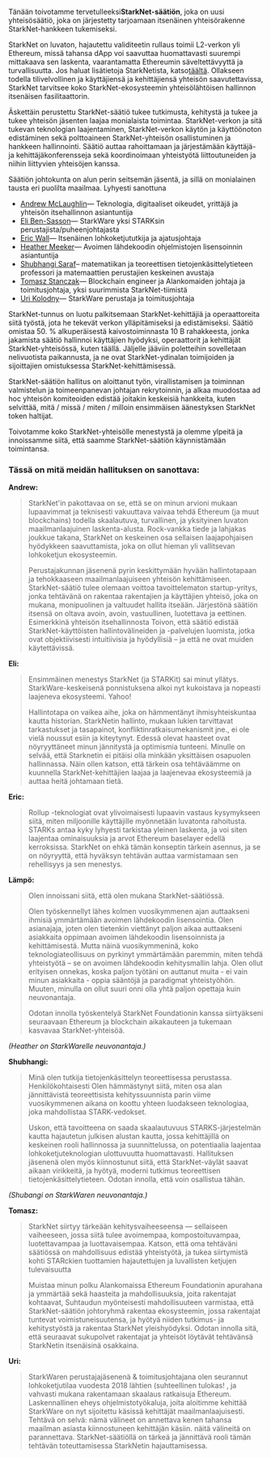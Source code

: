 Tänään toivotamme tervetulleeksi**StarkNet-säätiön**, joka on uusi yhteisösäätiö, joka on järjestetty tarjoamaan itsenäinen yhteisörakenne StarkNet-hankkeen tukemiseksi.

StarkNet on luvaton, hajautettu validiteetin rullaus toimii L2-verkon yli Ethereum, missä tahansa dApp voi saavuttaa huomattavasti suurempi mittakaava sen laskenta, vaarantamatta Ethereumin säveltettävyyttä ja turvallisuutta. Jos haluat lisätietoja StarkNetista, katso[täältä](https://starknet.io/). Ollakseen todella tilivelvollinen ja käyttäjiensä ja kehittäjiensä yhteisön saavutettavissa, StarkNet tarvitsee koko StarkNet-ekosysteemin yhteisölähtöisen hallinnon itsenäisen fasilitaattorin.

Äskettäin perustettu StarkNet-säätiö tukee tutkimusta, kehitystä ja tukee ja tukee yhteisön jäsenten laajaa monialaista toimintaa. StarkNet-verkon ja sitä tukevan teknologian laajentaminen, StarkNet-verkon käytön ja käyttöönoton edistäminen sekä polttoaineen StarkNet-yhteisön osallistuminen ja hankkeen hallinnointi. Säätiö auttaa rahoittamaan ja järjestämään käyttäjä- ja kehittäjäkonferensseja sekä koordinoimaan yhteistyötä liittoutuneiden ja niihin liittyvien yhteisöjen kanssa.

Säätiön johtokunta on alun perin seitsemän jäsentä, ja sillä on monialainen tausta eri puolilta maailmaa. Lyhyesti sanottuna

* [Andrew McLaughlin](https://andrew.mclaughl.in/about-me)— Teknologia, digitaaliset oikeudet, yrittäjä ja yhteisön itsehallinnon asiantuntija
* [Eli Ben-Sasson](https://starkware.co/media-kit/?founder=Eli#founders)— StarkWare yksi STARKsin perustajista/puheenjohtajasta
* [Eric Wall](https://en.wikipedia.org/wiki/Eric_Wall_(researcher))— Itsenäinen lohkoketjututkija ja ajatusjohtaja
* [Heather Meeker](http://www.heathermeeker.com/)— Avoimen lähdekoodin ohjelmistojen lisensoinnin asiantuntija
* [Shubhangi Saraf](https://www.math.toronto.edu/ssaraf/)– matematiikan ja teoreettisen tietojenkäsittelytieteen professori ja matemaattien perustajien keskeinen avustaja
* [Tomasz Stanczak](https://www.linkedin.com/in/tomaszkajetanstanczak/?originalSubdomain=uk)— Blockchain engineer ja Alankomaiden johtaja ja toimitusjohtaja, yksi suurimmista StarkNet-tiimistä
* [Uri Kolodny](https://starkware.co/media-kit/?founder=Uri#founders)— StarkWare perustaja ja toimitusjohtaja

StarkNet-tunnus on luotu palkitsemaan StarkNet-kehittäjiä ja operaattoreita siitä työstä, jota he tekevät verkon ylläpitämiseksi ja edistämiseksi. Säätiö omistaa 50. % alkuperäisestä kaivostoiminnasta 10 B rahakkeesta, jonka jakamista säätiö hallinnoi käyttäjien hyödyksi, operaattorit ja kehittäjät StarkNet-yhteisössä, kuten täällä[](https://medium.com/starkware/part-3-starknet-token-design-5cc17af066c6). Jäljelle jääviin poletteihin sovelletaan nelivuotista paikannusta, ja ne ovat StarkNet-ydinalan toimijoiden ja sijoittajien omistuksessa StarkNet-kehittämisessä.

StarkNet-säätiön hallitus on aloittanut työn, virallistamisen ja toiminnan valmistelun ja toimeenpanevan johtajan rekrytoinnin, ja alkaa muodostaa ad hoc yhteisön komiteoiden edistää joitakin keskeisiä hankkeita, kuten selvittää, mitä / missä / miten / milloin ensimmäisen äänestyksen StarkNet token haltijat.

Toivotamme koko StarkNet-yhteisölle menestystä ja olemme ylpeitä ja innoissamme siitä, että saamme StarkNet-säätiön käynnistämään toimintansa.



### Tässä on mitä meidän hallituksen on sanottava:

**Andrew:**

> StarkNet'in pakottavaa on se, että se on minun arvioni mukaan lupaavimmat ja teknisesti vakuuttava vaivaa tehdä Ethereum (ja muut blockchains) todella skaalautuva, turvallinen, ja yksityinen luvaton maailmanlaajuinen laskenta-alusta. Rock-vankka tiede ja lahjakas joukkue takana, StarkNet on keskeinen osa sellaisen laajapohjaisen hyödykkeen saavuttamista, joka on ollut hieman yli vallitsevan lohkoketjun ekosysteemin.
> 
> Perustajakunnan jäsenenä pyrin keskittymään hyvään hallintotapaan ja tehokkaaseen maailmanlaajuiseen yhteisön kehittämiseen. StarkNet-säätiö tulee olemaan voittoa tavoittelematon startup-yritys, jonka tehtävänä on rakentaa rakentajien ja käyttäjien yhteisö, joka on mukana, monipuolinen ja valtuudet hallita itseään. Järjestönä säätiön itsensä on oltava avoin, avoin, vastuullinen, luotettava ja eettinen. Esimerkkinä yhteisön itsehallinnosta Toivon, että säätiö edistää StarkNet-käyttöisten hallintovälineiden ja -palvelujen luomista, jotka ovat objektiivisesti intuitiivisia ja hyödyllisiä – ja että ne ovat muiden käytettävissä.

**Eli:**

> Ensimmäinen menestys StarkNet (ja STARKit) sai minut yllätys. StarkWare-keskeisenä ponnistuksena alkoi nyt kukoistava ja nopeasti laajeneva ekosysteemi. Yahoo!
> 
> Hallintotapa on vaikea aihe, joka on hämmentänyt ihmisyhteiskuntaa kautta historian. StarkNetin hallinto, mukaan lukien tarvittavat tarkastukset ja tasapainot, konfliktinratkaisumekanismit jne., ei ole vielä noussut esiin ja kiteytynyt. Edessä olevat haasteet ovat nöyryyttäneet minun jännitystä ja optimismia tunteeni. Minulle on selvää, että Starknetin ei pitäisi olla minkään yksittäisen osapuolen hallinnassa. Näin ollen katson, että tärkein osa tehtäväämme on kuunnella StarkNet-kehittäjien laajaa ja laajenevaa ekosysteemiä ja auttaa heitä johtamaan tietä.

**Eric:**

> Rollup -teknologiat ovat ylivoimaisesti lupaavin vastaus kysymykseen siitä, miten miljoonille käyttäjille myönnetään luvatonta rahoitusta. STARKs antaa kyky lyhyesti tarkistaa yleinen laskenta, ja voi siten laajentaa ominaisuuksia ja arvot Ethereum baselayer edellä kerroksissa. StarkNet on ehkä tämän konseptin tärkein asennus, ja se on nöyryyttä, että hyväksyn tehtävän auttaa varmistamaan sen rehellisyys ja sen menestys.

**Lämpö:**

> Olen innoissani siitä, että olen mukana StarkNet-säätiössä.
> 
> Olen työskennellyt lähes kolmen vuosikymmenen ajan auttaakseni ihmisiä ymmärtämään avoimen lähdekoodin lisensointia. Olen asianajaja, joten olen tietenkin viettänyt paljon aikaa auttaakseni asiakkaita oppimaan avoimen lähdekoodin lisensoinnista ja kehittämisestä. Mutta näinä vuosikymmeninä, koko teknologiateollisuus on pyrkinyt ymmärtämään paremmin, miten tehdä yhteistyötä – se on avoimen lähdekoodin kehitysmallin lahja. Olen ollut erityisen onnekas, koska paljon työtäni on auttanut muita - ei vain minun asiakkaita - oppia sääntöjä ja paradigmat yhteistyöhön. Muuten, minulla on ollut suuri onni olla yhtä paljon opettaja kuin neuvonantaja.
> 
> Odotan innolla työskentelyä StarkNet Foundationin kanssa siirtyäkseni seuraavaan Ethereum ja blockchain aikakauteen ja tukemaan kasvavaa StarkNet-yhteisöä.

*(Heather on StarkWarelle neuvonantaja.)*

**Shubhangi:**

> Minä olen tutkija tietojenkäsittelyn teoreettisessa perustassa. Henkilökohtaisesti Olen hämmästynyt siitä, miten osa alan jännittävistä teoreettisista kehityssuunnista parin viime vuosikymmenen aikana on koottu yhteen luodakseen teknologiaa, joka mahdollistaa STARK-vedokset.
> 
> Uskon, että tavoitteena on saada skaalautuvuus STARKS-järjestelmän kautta hajautetun julkisen alustan kautta, jossa kehittäjillä on keskeinen rooli hallinnossa ja suunnittelussa, on potentiaalia laajentaa lohkoketjuteknologian ulottuvuutta huomattavasti. Hallituksen jäsenenä olen myös kiinnostunut siitä, että StarkNet-väylät saavat aikaan virikkeitä, ja hyötyä, moderni tutkimus teoreettisen tietojenkäsittelytieteen. Odotan innolla, että voin osallistua tähän.

*(Shubangi on StarkWaren neuvonantaja.)*

**Tomasz:**

> StarkNet siirtyy tärkeään kehitysvaiheeseensa — sellaiseen vaiheeseen, jossa siitä tulee avoimempaa, kompostoituvampaa, luotettavampaa ja luottavaisempaa. Katson, että oma tehtäväni säätiössä on mahdollisuus edistää yhteistyötä, ja tukea siirtymistä kohti STARckien tuottamien hajautettujen ja luvallisten ketjujen tulevaisuutta
> 
> Muistaa minun polku Alankomaissa Ethereum Foundationin apurahana ja ymmärtää sekä haasteita ja mahdollisuuksia, joita rakentajat kohtaavat, Suhtaudun myönteisesti mahdollisuuteen varmistaa, että StarkNet-säätiön johtoryhmä rakentaa ekosysteemin, jossa rakentajat tuntevat voimistuneisuutensa, ja hyötyä niiden tutkimus- ja kehitystyöstä ja rakentaa StarkNet yleishyödyksi. Odotan innolla sitä, että seuraavat sukupolvet rakentajat ja yhteisöt löytävät tehtävänsä StarkNetin itsenäisinä osakkaina.

**Uri:**

> StarkWaren perustajajäsenenä & toimitusjohtajana olen seurannut lohkoketjutilaa vuodesta 2018 lähtien (suhteellinen tulokas! , ja vahvasti mukana rakentamaan skaalaus ratkaisuja Ethereum. Laskennallinen eheys ohjelmistotyökaluja, joita aloitimme kehittää StarkWare on nyt sijoitettu käsissä kehittäjät maailmanlaajuisesti. Tehtävä on selvä: nämä välineet on annettava kenen tahansa maailman asiasta kiinnostuneen kehittäjän käsiin. näitä välineitä on parannettava. StarkNet-säätiöllä on tärkeä ja jännittävä rooli tämän tehtävän toteuttamisessa StarkNetin hajauttamisessa.